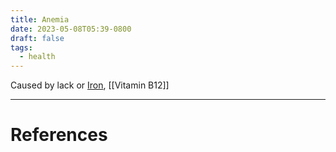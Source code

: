 ```yaml
---
title: Anemia
date: 2023-05-08T05:39-0800
draft: false
tags:
  - health
---
```


Caused by lack or [Iron](/study/factoids/health/sickness/anemia/iron), [[Vitamin B12]]


---
# References
